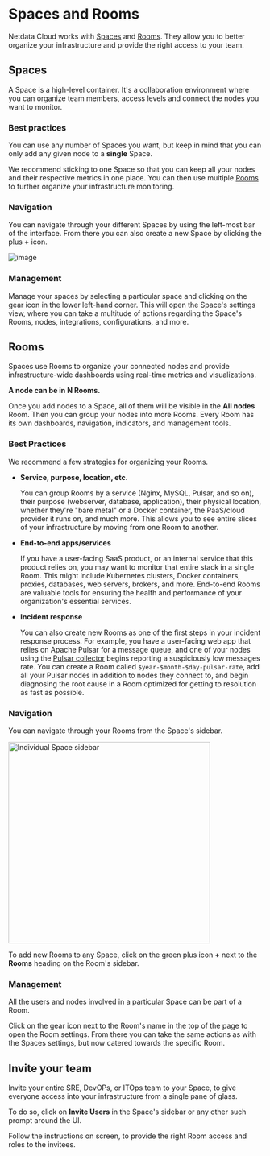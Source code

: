 # Spaces and Rooms

Netdata Cloud works with [Spaces](#spaces) and [Rooms](#rooms). They allow you to better organize your infrastructure and provide the right access to your team.

## Spaces

A Space is a high-level container. It's a collaboration environment where you can organize team members, access levels and connect the nodes you want to monitor.

### Best practices

You can use any number of Spaces you want, but keep in mind that you can only add any given node to a **single** Space.

We recommend sticking to one Space so that you can keep all your nodes and their respective metrics in one place. You can then use multiple [Rooms](#rooms) to further organize your infrastructure monitoring.

### Navigation

You can navigate through your different Spaces by using the left-most bar of the interface. From there you can also create a new Space by clicking the plus **+** icon.

![image](https://github.com/netdata/netdata/assets/70198089/74f622ac-07bf-40c7-81ba-f3907ed16c42)

### Management

Manage your spaces by selecting a particular space and clicking on the gear icon in the lower left-hand corner. This will open the Space's settings view, where you can take a multitude of actions regarding the Space's Rooms, nodes, integrations, configurations, and more.

## Rooms

Spaces use Rooms to organize your connected nodes and provide infrastructure-wide dashboards using real-time metrics and visualizations.

**A node can be in N Rooms.**

Once you add nodes to a Space, all of them will be visible in the **All nodes** Room. Then you can group your nodes into more Rooms. Every Room has its own dashboards, navigation, indicators, and management tools.

### Best Practices

We recommend a few strategies for organizing your Rooms.

- **Service, purpose, location, etc.**

  You can group Rooms by a service (Nginx, MySQL, Pulsar, and so on), their purpose (webserver, database, application), their physical location, whether they're "bare metal" or a Docker container, the PaaS/cloud provider it runs on, and much more. This allows you to see entire slices of your infrastructure by moving from one Room to another.

- **End-to-end apps/services**

  If you have a user-facing SaaS product, or an internal service that this product relies on, you may want to monitor that entire stack in a single Room. This might include Kubernetes clusters, Docker containers, proxies, databases, web servers, brokers, and more. End-to-end Rooms are valuable tools for ensuring the health and performance of your organization's essential services.

- **Incident response**

  You can also create new Rooms as one of the first steps in your incident response process. For example, you have a user-facing web app that relies on Apache Pulsar for a message queue, and one of your nodes using the [Pulsar collector](/src/go/plugin/go.d/collector/pulsar/README.md) begins reporting a suspiciously low messages rate. You can create a Room called `$year-$month-$day-pulsar-rate`, add all your Pulsar nodes in addition to nodes they connect to, and begin diagnosing the root cause in a Room optimized for getting to resolution as fast as possible.

### Navigation

You can navigate through your Rooms from the Space's sidebar.

<img src="https://github.com/user-attachments/assets/16958ba8-53ac-4e78-a51f-7ea328e97f31" height="400px" alt="Individual Space sidebar">

To add new Rooms to any Space, click on the green plus icon **+** next to the **Rooms** heading on the Room's sidebar.

### Management

All the users and nodes involved in a particular Space can be part of a Room.

Click on the gear icon next to the Room's name in the top of the page to open the Room settings. From there you can take the same actions as with the Spaces settings, but now catered towards the specific Room.

## Invite your team

Invite your entire SRE, DevOPs, or ITOps team to your Space, to give everyone access into your infrastructure from a single pane of glass.

To do so, click on **Invite Users** in the Space's sidebar or any other such prompt around the UI.

Follow the instructions on screen, to provide the right Room access and roles to the invitees.
